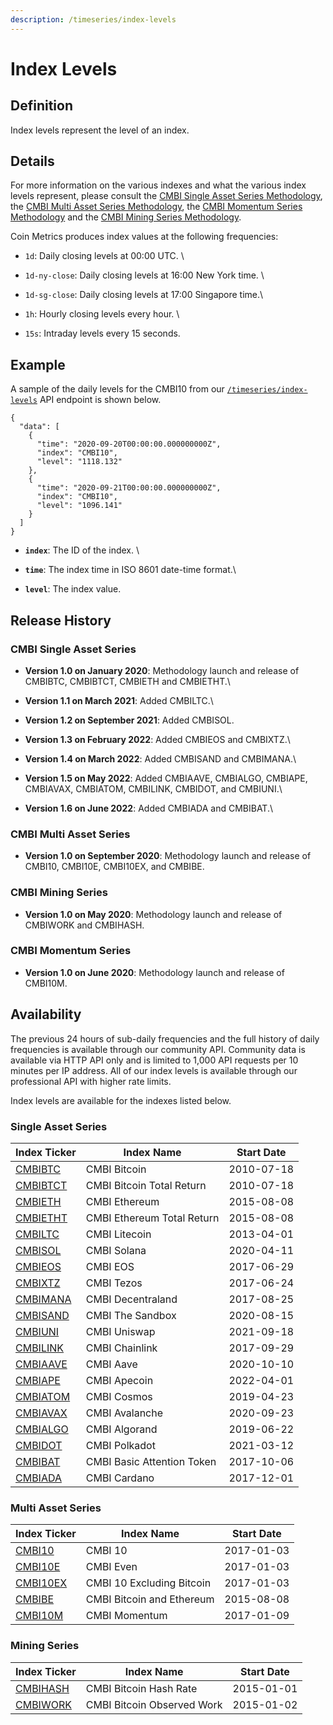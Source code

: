```yaml
---
description: /timeseries/index-levels
---
```


# Index Levels

## **Definition**

Index levels represent the level of an index.&#x20;

## **Details**

For more information on the various indexes and what the various index levels represent, please consult the [CMBI Single Asset Series Methodology](https://coinmetrics.io/cmbi-single-asset-methodology/), the [CMBI Multi Asset Series Methodology](https://coinmetrics.io/cmbi-multi-asset-series-methodology/), the [CMBI Momentum Series Methodology](https://coinmetrics.io/cmbi-momentum-series-methodology/) and the [CMBI Mining Series Methodology](https://coinmetrics.io/cmbi-multi-asset-series-methodology/).&#x20;

Coin Metrics produces index values at the following frequencies:&#x20;

* `1d`: Daily closing levels at 00:00 UTC. \

* `1d-ny-close`: Daily closing levels at 16:00 New York time. \

* `1d-sg-close`: Daily closing levels at 17:00 Singapore time.\

* `1h`: Hourly closing levels every hour. \

* `15s`: Intraday levels every 15 seconds.&#x20;

## **Example**

A sample of the daily levels for the CMBI10 from our [`/timeseries/index-levels`](https://docs.coinmetrics.io/api/v4#operation/getTimeseriesIndexLevels) API endpoint is  shown below.&#x20;

```
{
  "data": [
    {
      "time": "2020-09-20T00:00:00.000000000Z",
      "index": "CMBI10",
      "level": "1118.132"
    },
    {
      "time": "2020-09-21T00:00:00.000000000Z",
      "index": "CMBI10",
      "level": "1096.141"
    }
  ]
}
```

* **`index`**: The ID of the index.   \

* **`time`**: The index time in ISO 8601 date-time format.\

* **`level`**: The index value.

## **Release History**

### CMBI Single Asset Series&#x20;

* **Version 1.0 on January 2020**: Methodology launch and release of CMBIBTC, CMBIBTCT, CMBIETH and CMBIETHT.\

* **Version 1.1 on March 2021**: Added CMBILTC.\

*   **Version 1.2 on September 2021**: Added CMBISOL.&#x20;


* **Version 1.3 on February 2022**: Added CMBIEOS and CMBIXTZ.\

* **Version 1.4 on March 2022**: Added CMBISAND and CMBIMANA.\

* **Version 1.5 on May 2022**: Added CMBIAAVE, CMBIALGO, CMBIAPE, CMBIAVAX, CMBIATOM, CMBILINK, CMBIDOT, and CMBIUNI.\

* **Version 1.6 on June 2022**: Added CMBIADA and CMBIBAT.\


### CMBI Multi Asset Series&#x20;

* **Version 1.0 on September 2020**: Methodology launch and release of CMBI10, CMBI10E, CMBI10EX, and CMBIBE.&#x20;

### CMBI Mining Series

* **Version 1.0 on May 2020**: Methodology launch and release of CMBIWORK and CMBIHASH.

### CMBI Momentum Series

* **Version 1.0 on June 2020**: Methodology launch and release of CMBI10M.&#x20;

## **Availability**

The previous 24 hours of sub-daily frequencies and the full history of daily frequencies is available through our community API.  Community data is available via HTTP API only and is limited to 1,000 API requests per 10 minutes per IP address. All of our index levels is available through our professional API with higher rate limits.&#x20;

Index levels are available for the indexes listed below.&#x20;

### **Single Asset Series**

| **Index Ticker**                                         | **Index Name**             | Start Date |
| -------------------------------------------------------- | -------------------------- | ---------- |
| [CMBIBTC](https://cmbi-indexes.coinmetrics.io/cmbibtc)   | CMBI Bitcoin               | 2010-07-18 |
| [CMBIBTCT](https://cmbi-indexes.coinmetrics.io/cmbibtct) | CMBI Bitcoin Total Return  | 2010-07-18 |
| [CMBIETH](https://cmbi-indexes.coinmetrics.io/cmbieth)   | CMBI Ethereum              | 2015-08-08 |
| [CMBIETHT](https://cmbi-indexes.coinmetrics.io/cmbietht) | CMBI Ethereum Total Return | 2015-08-08 |
| [CMBILTC](https://cmbi-indexes.coinmetrics.io/cmbiltc)   | CMBI Litecoin              | 2013-04-01 |
| [CMBISOL](https://cmbi-indexes.coinmetrics.io/cmbisol)   | CMBI Solana                | 2020-04-11 |
| [CMBIEOS](https://indexes.coinmetrics.io/cmbieos)        | CMBI EOS                   | 2017-06-29 |
| [CMBIXTZ](https://indexes.coinmetrics.io/cmbixtz)        | CMBI Tezos                 | 2017-06-24 |
| [CMBIMANA](https://indexes.coinmetrics.io/cmbimana)      | CMBI Decentraland          | 2017-08-25 |
| [CMBISAND](https://indexes.coinmetrics.io/cmbisand)      | CMBI The Sandbox           | 2020-08-15 |
| [CMBIUNI](https://indexes.coinmetrics.io/cmbiuni)        | CMBI Uniswap               | 2021-09-18 |
| [CMBILINK](https://indexes.coinmetrics.io/cmbilink)      | CMBI Chainlink             | 2017-09-29 |
| [CMBIAAVE](https://indexes.coinmetrics.io/cmbiaave)      | CMBI Aave                  | 2020-10-10 |
| [CMBIAPE](https://indexes.coinmetrics.io/cmbiape)        | CMBI Apecoin               | 2022-04-01 |
| [CMBIATOM](https://indexes.coinmetrics.io/cmbiatom)      | CMBI Cosmos                | 2019-04-23 |
| [CMBIAVAX](https://indexes.coinmetrics.io/cmbiavax)      | CMBI Avalanche             | 2020-09-23 |
| [CMBIALGO](https://indexes.coinmetrics.io/cmbialgo)      | CMBI Algorand              | 2019-06-22 |
| [CMBIDOT](https://indexes.coinmetrics.io/cmbidot)        | CMBI Polkadot              | 2021-03-12 |
| [CMBIBAT](https://indexes.coinmetrics.io/cmbibat)        | CMBI Basic Attention Token | 2017-10-06 |
| [CMBIADA](https://indexes.coinmetrics.io/cmbimana)       | CMBI Cardano               | 2017-12-01 |

### **Multi Asset Series**

| **Index Ticker**                                         | **Index Name**            | Start Date |
| -------------------------------------------------------- | ------------------------- | ---------- |
| [CMBI10](https://cmbi-indexes.coinmetrics.io/cmbi10)     | CMBI 10                   | 2017-01-03 |
| [CMBI10E](https://cmbi-indexes.coinmetrics.io/cmbi10e)   | CMBI Even                 | 2017-01-03 |
| [CMBI10EX](https://cmbi-indexes.coinmetrics.io/cmbi10ex) | CMBI 10 Excluding Bitcoin | 2017-01-03 |
| [CMBIBE](https://cmbi-indexes.coinmetrics.io/cmbibe)     | CMBI Bitcoin and Ethereum | 2015-08-08 |
| [CMBI10M](https://cmbi-indexes.coinmetrics.io/cmbi10m)   | CMBI Momentum             | 2017-01-09 |

### **Mining Series**

| **Index Ticker**                                         | **Index Name**             | **Start Date** |
| -------------------------------------------------------- | -------------------------- | -------------- |
| [CMBIHASH](https://cmbi-indexes.coinmetrics.io/cmbihash) | CMBI Bitcoin Hash Rate     | 2015-01-01     |
| [CMBIWORK](https://cmbi-indexes.coinmetrics.io/cmbiwork) | CMBI Bitcoin Observed Work | 2015-01-02     |
